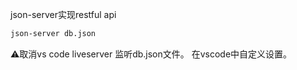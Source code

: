 json-server实现restful api
```bash
json-server db.json
```
⚠️取消vs code liveserver 监听db.json文件。
在vscode中自定义设置。
